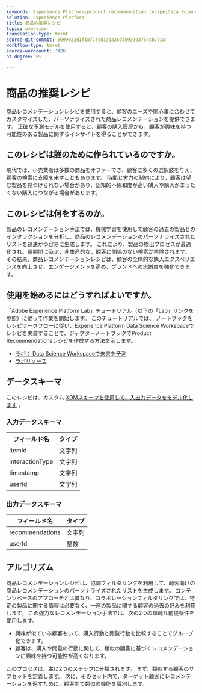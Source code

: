```yaml
---
keywords: Experience Platform;product recommendation recipe;Data Science Workspace;popular topics
solution: Experience Platform
title: 商品の推奨レシピ
topic: overview
translation-type: tm+mt
source-git-commit: 5699022d1f18773c81a0a36d4593393764cb771a
workflow-type: tm+mt
source-wordcount: '426'
ht-degree: 5%

---
```



# 商品の推奨レシピ

商品レコメンデーションレシピを使用すると、顧客のニーズや関心事に合わせてカスタマイズした、パーソナライズされた商品レコメンデーションを提供できます。 正確な予測モデルを使用すると、顧客の購入履歴から、顧客が興味を持つ可能性のある製品に関するインサイトを得ることができます。

## このレシピは誰のために作られているのですか。

現代では、小売業者は多数の商品をオファーでき、顧客に多くの選択肢を与え、顧客の検索に支障を来すこともあります。 時間と労力の制約により、顧客は望む製品を見つけられない場合があり、認知的不協和度が高い購入や購入がまったくない購入につながる場合があります。

## このレシピは何をするのか。

製品のレコメンデーション手法では、機械学習を使用して顧客の過去の製品とのインタラクションを分析し、商品のレコメンデーションのパーソナライズされたリストを迅速かつ容易に生成します。 これにより、製品の検出プロセスが最適化され、長期間に及ぶ、非生産的な、顧客に関係のない検索が排除されます。 その結果、商品レコメンデーションレシピは、顧客の全体的な購入エクスペリエンスを向上させ、エンゲージメントを高め、ブランドへの忠誠度を強化できます。

## 使用を始めるにはどうすればよいですか。

「Adobe Experience Platform Lab」チュートリアル（以下の「Lab」リンクを参照）に従って作業を開始します。 このチュートリアルでは、 [](../jupyterlab/create-a-recipe.md) ノートブックをレシピワークフローに従い、Experience Platform Data Science Workspaceでレシピを実装することで、ジャプターノートブックでProduct Recommendationsレシピを作成する方法を示します。

* [ラボ： Data Science Workspaceで未来を予測](https://expleague.azureedge.net/labs/L777/index.html)
* [ラボリソース](https://github.com/adobe/experience-platform-dsw-reference/tree/master/Summit/2019/resources)

## データスキーマ

このレシピは、カスタム [XDMスキーマを使用して、入出力データをモデル化します](../../xdm/schema/field-dictionary.md) 。

### 入力データスキーマ

| フィールド名 | タイプ |
--- | ---
| itemId | 文字列 |
| interactionType | 文字列 |
| timestamp | 文字列 |
| userId | 文字列 |

### 出力データスキーマ

| フィールド名 | タイプ |
--- | ---
| recommendations | 文字列 |
| userId | 整数 |

## アルゴリズム

商品レコメンデーションレシピは、協調フィルタリングを利用して、顧客向けの商品レコメンデーションのパーソナライズされたリストを生成します。 コンテンツベースのアプローチとは異なり、コラボレーションフィルタリングでは、特定の製品に関する情報は必要なく、一連の製品に関する顧客の過去の好みを利用します。 この強力なレコメンデーション手法では、次の2つの単純な前提条件を使用します。
* 興味が似ている顧客もいて、購入行動と閲覧行動を比較することでグループ化できます。
* 顧客は、購入や閲覧の行動に関して、類似の顧客に基づくレコメンデーションに興味を持つ可能性が高くなります。

このプロセスは、主に2つのステップに分類されます。 まず、類似する顧客のサブセットを定義します。 次に、そのセット内で、ターゲット顧客にレコメンデーションを返すために、顧客間で類似の機能を識別します。